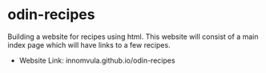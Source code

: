 # odin-recipes
Building a website for recipes using html. This website will consist of a main index page which will have links to a few recipes.
- Website Link: innomvula.github.io/odin-recipes
